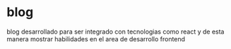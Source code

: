 # blog
blog desarrollado para ser integrado con tecnologias como react y de esta manera mostrar habilidades en el area de desarrollo frontend

